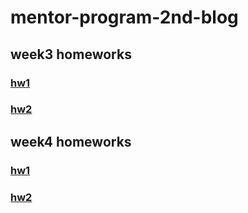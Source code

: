 # mentor-program-2nd-blog

## week3 homeworks
### [hw1](https://zzly00.github.io/mentor-program-2nd-blog/homeworks/week3/hw1/index.html)
### [hw2](https://zzly00.github.io/mentor-program-2nd-blog/homeworks/week3/hw2/index.html)

## week4 homeworks
### [hw1](https://zzly00.github.io/mentor-program-2nd-blog/homeworks/week4/hw1/index.html)
### [hw2](https://zzly00.github.io/mentor-program-2nd-blog/homeworks/week4/hw2/index.html)
